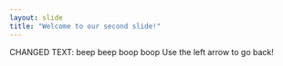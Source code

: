 ```yaml
---
layout: slide
title: "Welcome to our second slide!"
---
```

CHANGED TEXT: beep beep boop boop
Use the left arrow to go back!
